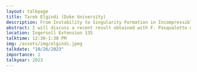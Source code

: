 ```yaml
---
layout: talkpage
title: Tarek Elgindi (Duke University)
description: From Instability to Singularity Formation in Incompressible Fluids
abstract: I will discuss a recent result obtained with F. Pasqualotto on finite-time singularity formation in incompressible fluids in C^{1,alpha}. The mechanism for singularity formation is related to the classical Rayleigh-Benard instability. 
location: Ingersoll Extension 135
talktime: 12:30-1:30 PM
img: /assets/img/elgindi.jpeg
talkdate: "10/26/2023"
importance: 1
talkyear: 2023
---
```


<!-- note that the "description" is actually the talk title -->
